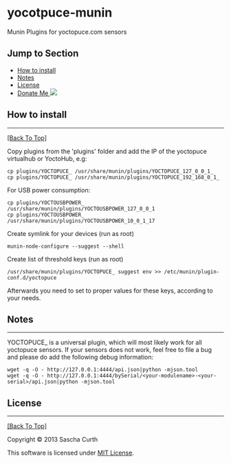 yocotpuce-munin
===============

Munin Plugins for yoctopuce.com sensors

## Jump to Section
* [How to install](#how-to-install)
* [Notes](#notes)
* [License](#license)
* [Donate Me ![](https://www.paypalobjects.com/de_DE/DE/i/btn/btn_donate_SM.gif)](https://www.paypal.com/cgi-bin/webscr?cmd=_s-xclick&hosted_button_id=TZMF3HP322F5U)

## How to install
---
[[Back To Top]](#jump-to-section)

Copy plugins from the 'plugins' folder and add the IP of the yoctopuce virtualhub or YoctoHub, e.g:

    cp plugins/YOCTOPUCE_ /usr/share/munin/plugins/YOCTOPUCE_127_0_0_1_
    cp plugins/YOCTOPUCE_ /usr/share/munin/plugins/YOCTOPUCE_192_168_0_1_

For USB power consumption:

    cp plugins/YOCTOUSBPOWER_ /usr/share/munin/plugins/YOCTOUSBPOWER_127_0_0_1
    cp plugins/YOCTOUSBPOWER_ /usr/share/munin/plugins/YOCTOUSBPOWER_10_0_1_17

Create symlink for your devices (run as root)
    
    munin-node-configure --suggest --shell

Create list of threshold keys (run as root)

    /usr/share/munin/plugins/YOCTOPUCE_ suggest env >> /etc/munin/plugin-conf.d/yoctopuce 

Afterwards you need to set to proper values for these keys, according to your needs.

## Notes
---
YOCTOPUCE\_ is a universal plugin, which will most likely work for all yoctopuce sensors. If your sensors does not work, feel free to file a bug and please do add the following debug information:

    wget -q -O - http://127.0.0.1:4444/api.json|python -mjson.tool
    wget -q -O - http://127.0.0.1:4444/bySerial/<your-modulename>-<your-serial>/api.json|python -mjson.tool

## License
---
[[Back To Top]](#jump-to-section)

Copyright © 2013 Sascha Curth

This software is licensed under [MIT License](http://scurth.mit-license.org/).
